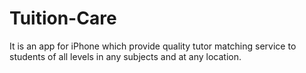 # Tuition-Care
It is an app for iPhone which provide quality tutor matching service to students of all levels in any subjects and at any location.
